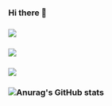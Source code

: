 ### Hi there 👋
### <img src="https://img.shields.io/badge/Java-007396?style=flat-square&logo=Java&logoColor=white"/>
### <img src="https://img.shields.io/badge/Spring-#6DB33F?style=flat-square&logo=Spring&logoColor=white"/></a>
### <img src="https://img.shields.io/badge/Java-007396?style=flat-square&logo=Java&logoColor=white"/>
### ![Anurag's GitHub stats](https://github-readme-stats.vercel.app/api?username=jjeong1015&show_icons=true&theme=great-gatsby)

<!--
**jjeong1015/jjeong1015** is a ✨ _special_ ✨ repository because its `README.md` (this file) appears on your GitHub profile.

Here are some ideas to get you started:

- 🔭 I’m currently working on ...
- 🌱 I’m currently learning ...
- 👯 I’m looking to collaborate on ...
- 🤔 I’m looking for help with ...
- 💬 Ask me about ...
- 📫 How to reach me: ...
- 😄 Pronouns: ...
- ⚡ Fun fact: ...
-->
